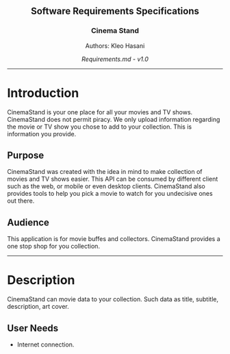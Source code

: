 <div style="text-align: center;">
<h2>Software Requirements Specifications</h2>
<h3>Cinema Stand</h3>
<p>Authors: Kleo Hasani</p>
<i>Requirements.md - v1.0</i>
</div>

---

# Introduction

CinemaStand is your one place for all your movies and TV shows. CinemaStand does not permit piracy. We only upload information regarding the movie or TV show you chose to add to your collection. This is information you provide.

## Purpose

CinemaStand was created with the idea in mind to make collection of movies and TV shows easier. This API can be consumed by different client such as the web, or mobile or even desktop clients. CinemaStand also provides tools to help you pick a movie to watch for you undecisive ones out there.

## Audience

This application is for movie buffes and collectors. CinemaStand provides a one stop shop for you collection.

---

# Description

CinemaStand can movie data to your collection. Such data as title, subtitle, description, art cover.

## User Needs

- Internet connection.
